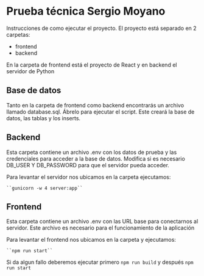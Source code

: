 # Prueba técnica Sergio Moyano

Instrucciones de como ejecutar el proyecto. El proyecto está separado en 2 carpetas:

- frontend
- backend

En la carpeta de frontend está el proyecto de React y en backend el servidor de Python

## Base de datos

Tanto en la carpeta de frontend como backend encontrarás un archivo llamado database.sql. Ábrelo para ejecutar el script. Este creará la base de datos, las tablas y los inserts.

## Backend
Esta carpeta contiene un archivo .env con los datos de prueba y las credenciales para acceder a la base de datos. Modifica si es necesario DB_USER Y DB_PASSWORD para que el servidor pueda acceder.

Para levantar el servidor nos ubicamos en la carpeta ejecutamos:

    ``gunicorn -w 4 server:app``

## Frontend

Esta carpeta contiene un archivo .env con las URL base para conectarnos al servidor. Este archivo es necesario para el funcionamiento de la aplicación

Para levantar el frontend nos ubicamos en la carpeta y ejecutamos:

    ``npm run start``

Si da algun fallo deberemos ejecutar primero ``npm run build`` y después ``npm run start``
